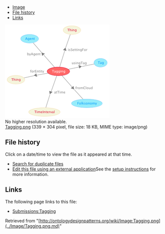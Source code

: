 * [Image](../Image/Tagging.png.md#file)
* [File history](../Image/Tagging.png.md#filehistory)
* [Links](../Image/Tagging.png.md#filelinks)

[![Image:Tagging.png](../images/0/00/Tagging.png)](../images/0/00/Tagging.png)  
No higher resolution available.  
[Tagging.png](../images/0/00/Tagging.png)‎ (339 × 304 pixel, file size: 18 KB, MIME type: image/png)

## File history

Click on a date/time to view the file as it appeared at that time.



  
* [Search for duplicate files](http://ontologydesignpatterns.org/wiki/Special:FileDuplicateSearch/Tagging.png "Special:FileDuplicateSearch/Tagging.png")
* [Edit this file using an external application](http://ontologydesignpatterns.org/wiki/index.php?title=Image:Tagging.png&action=edit&externaledit=true&mode=file "Image:Tagging.png")See the [setup instructions](http://www.mediawiki.org/wiki/Manual:External_editors "http://www.mediawiki.org/wiki/Manual:External_editors") for more information.

## Links



The following page links to this file:


* [Submissions:Tagging](../Submissions/Tagging.md "Submissions:Tagging")


Retrieved from "[http://ontologydesignpatterns.org/wiki/Image:Tagging.png](../Image/Tagging.png.md)"